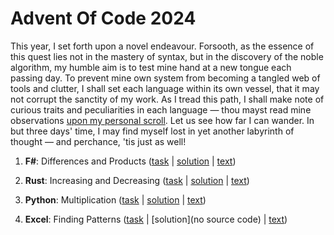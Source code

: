 # Advent Of Code 2024 

This year, I set forth upon a novel endeavour. Forsooth, as the essence of this quest lies not in the mastery of syntax, but in the discovery of the noble algorithm, my humble aim is to test mine hand at a new tongue each passing day. To prevent mine own system from becoming a tangled web of tools and clutter, I shall set each language within its own vessel, that it may not corrupt the sanctity of my work. As I tread this path, I shall make note of curious traits and peculiarities in each language — thou mayst read mine observations [upon my personal scroll](https://nickyreinert.de/categories/aoc2024). Let us see how far I can wander. In but three days' time, I may find myself lost in yet another labyrinth of thought — and perchance, 'tis just as well!

1. **F#**: Differences and Products ([task](https://adventofcode.com/2024/day/1) | [solution](https://github.com/nickyreinert/aoc2024/tree/main/solutions/day1%20-%20f%23) | [text](http://nickyreinert.de/blog/2024/12/01/advent-of-code-day-1-differences-and-products/))

2. **Rust**: Increasing and Decreasing ([task](https://adventofcode.com/2024/day/2) | [solution](https://github.com/nickyreinert/aoc2024/tree/main/solutions/day2%20-%20rust) | [text](https://nickyreinert.de/blog/2024/12/02/advent-of-code-day-2-increasing-and-decreasing-rust/))

3. **Python**: Multiplication ([task](https://adventofcode.com/2024/day/3) | [solution](https://github.com/nickyreinert/aoc2024/blob/main/solutions/day3%20-%20python/solution.ipynb) | [text](https://nickyreinert.de/blog/2024/12/03/advent-of-code-day-3-increasing-and-decreasing-python/))
  
4. **Excel**: Finding Patterns ([task](https://adventofcode.com/2024/day/4) | [solution](no source code) | [text](https://nickyreinert.de/blog/2024/12/04/advent-of-code-day-4-finding-patters-excel/))
